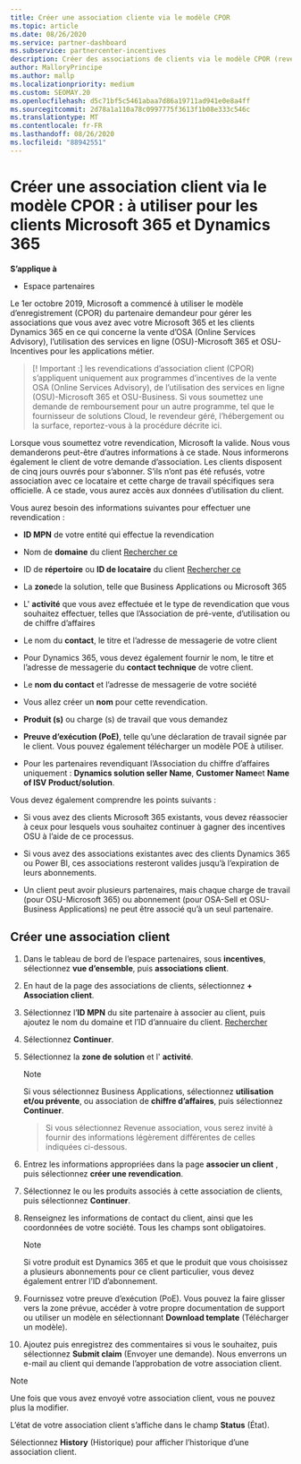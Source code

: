 ```yaml
---
title: Créer une association cliente via le modèle CPOR
ms.topic: article
ms.date: 08/26/2020
ms.service: partner-dashboard
ms.subservice: partnercenter-incentives
description: Créer des associations de clients via le modèle CPOR (revendication du partenaire de l’enregistrement). Permet de gérer les ventes, l’utilisation & les Incentives pour les clients Microsoft 365 et Dynamics 365.
author: MalloryPrincipe
ms.author: mallp
ms.localizationpriority: medium
ms.custom: SEOMAY.20
ms.openlocfilehash: d5c71bf5c5461abaa7d86a19711ad941e0e8a4ff
ms.sourcegitcommit: 2d78a1a110a78c0997775f3613f1b08e333c546c
ms.translationtype: MT
ms.contentlocale: fr-FR
ms.lasthandoff: 08/26/2020
ms.locfileid: "88942551"
---
```

# <a name="create-a-customer-association-via-the-cpor-model--use-for-microsoft-365-and-dynamics-365-customers"></a>Créer une association client via le modèle CPOR : à utiliser pour les clients Microsoft 365 et Dynamics 365

**S’applique à**

- Espace partenaires

Le 1er octobre 2019, Microsoft a commencé à utiliser le modèle d’enregistrement (CPOR) du partenaire demandeur pour gérer les associations que vous avez avec votre Microsoft 365 et les clients Dynamics 365 en ce qui concerne la vente d’OSA (Online Services Advisory), l’utilisation des services en ligne (OSU)-Microsoft 365 et OSU-Incentives pour les applications métier.

>[! Important :] les revendications d’association client (CPOR) s’appliquent uniquement aux programmes d’incentives de la vente OSA (Online Services Advisory), de l’utilisation des services en ligne (OSU)-Microsoft 365 et OSU-Business. Si vous soumettez une demande de remboursement pour un autre programme, tel que le fournisseur de solutions Cloud, le revendeur géré, l’hébergement ou la surface, reportez-vous à la procédure décrite ici.

Lorsque vous soumettez votre revendication, Microsoft la valide. Nous vous demanderons peut-être d’autres informations à ce stade. Nous informerons également le client de votre demande d’association. Les clients disposent de cinq jours ouvrés pour s’abonner. S’ils n’ont pas été refusés, votre association avec ce locataire et cette charge de travail spécifiques sera officielle. À ce stade, vous aurez accès aux données d’utilisation du client. 

Vous aurez besoin des informations suivantes pour effectuer une revendication :

- **ID MPN** de votre entité qui effectue la revendication

- Nom de **domaine** du client [Rechercher ce](find-domain-name.md)

- ID de **répertoire** ou **ID de locataire** du client [Rechercher ce](find-domain-name.md)

- La **zone**de la solution, telle que Business Applications ou Microsoft 365

- L' **activité** que vous avez effectuée et le type de revendication que vous souhaitez effectuer, telles que l’Association de pré-vente, d’utilisation ou de chiffre d’affaires

- Le nom du **contact**, le titre et l’adresse de messagerie de votre client

- Pour Dynamics 365, vous devez également fournir le nom, le titre et l’adresse de messagerie du **contact technique** de votre client.

- Le **nom du contact** et l’adresse de messagerie de votre société

- Vous allez créer un **nom** pour cette revendication.

- **Produit (s)** ou charge (s) de travail que vous demandez

- **Preuve d’exécution (PoE)**, telle qu’une déclaration de travail signée par le client. Vous pouvez également télécharger un modèle POE à utiliser.

- Pour les partenaires revendiquant l’Association du chiffre d’affaires uniquement : **Dynamics solution seller Name**, **Customer Name**et **Name of ISV Product/solution**. 

Vous devez également comprendre les points suivants :

- Si vous avez des clients Microsoft 365 existants, vous devez réassocier à ceux pour lesquels vous souhaitez continuer à gagner des incentives OSU à l’aide de ce processus.

- Si vous avez des associations existantes avec des clients Dynamics 365 ou Power BI, ces associations resteront valides jusqu’à l’expiration de leurs abonnements.

- Un client peut avoir plusieurs partenaires, mais chaque charge de travail (pour OSU-Microsoft 365) ou abonnement (pour OSA-Sell et OSU-Business Applications) ne peut être associé qu’à un seul partenaire.

## <a name="create-a-customer-association"></a>Créer une association client

1. Dans le tableau de bord de l’espace partenaires, sous **incentives**, sélectionnez **vue d’ensemble**, puis **associations client**. 

2. En haut de la page des associations de clients, sélectionnez **+ Association client**.

3. Sélectionnez l’**ID MPN** du site partenaire à associer au client, puis ajoutez le nom du domaine et l’ID d’annuaire du client. [Rechercher](find-domain-name.md)

4. Sélectionnez **Continuer**.

5. Sélectionnez la **zone de solution** et l' **activité**. 

   >[!Note]
   >
   >Si vous sélectionnez Business Applications, sélectionnez **utilisation et/ou prévente**, ou association de **chiffre d’affaires**, puis sélectionnez **Continuer**. 

   >Si vous sélectionnez Revenue association, vous serez invité à fournir des informations légèrement différentes de celles indiquées ci-dessous.

6. Entrez les informations appropriées dans la page **associer un client** , puis sélectionnez **créer une revendication**.

7. Sélectionnez le ou les produits associés à cette association de clients, puis sélectionnez **Continuer**.

8. Renseignez les informations de contact du client, ainsi que les coordonnées de votre société. Tous les champs sont obligatoires. 

   >[!NOTE]
   >Si votre produit est Dynamics 365 et que le produit que vous choisissez a plusieurs abonnements pour ce client particulier, vous devez également entrer l’ID d’abonnement.

9. Fournissez votre preuve d’exécution (PoE). Vous pouvez la faire glisser vers la zone prévue, accéder à votre propre documentation de support ou utiliser un modèle en sélectionnant **Download template** (Télécharger un modèle). 

10. Ajoutez puis enregistrez des commentaires si vous le souhaitez, puis sélectionnez **Submit claim** (Envoyer une demande). Nous enverrons un e-mail au client qui demande l’approbation de votre association client.

   >[!NOTE]
   >Une fois que vous avez envoyé votre association client, vous ne pouvez plus la modifier.

L’état de votre association client s’affiche dans le champ **Status** (État).

Sélectionnez **History** (Historique) pour afficher l’historique d’une association client.
